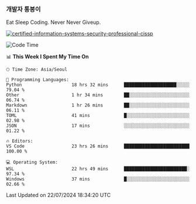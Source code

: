 ### 개발자 통붕이
Eat Sleep Coding.
Never Never Giveup.

[![certified-information-systems-security-professional-cissp](https://user-images.githubusercontent.com/44606727/157613689-acd84ec6-5f8f-4e79-89d9-a8d51f033634.png)](https://www.credly.com/badges/f394a010-85a0-450b-9136-8043af01d71c/public_url)

<!--START_SECTION:waka-->
![Code Time](http://img.shields.io/badge/Code%20Time-3%2C258%20hrs%2031%20mins-blue)

📊 **This Week I Spent My Time On** 

```text
🕑︎ Time Zone: Asia/Seoul

💬 Programming Languages: 
Python                   18 hrs 32 mins      ████████████████████░░░░░   79.04 % 
Other                    1 hr 34 mins        ██░░░░░░░░░░░░░░░░░░░░░░░   06.74 % 
Markdown                 1 hr 26 mins        ██░░░░░░░░░░░░░░░░░░░░░░░   06.11 % 
TOML                     41 mins             █░░░░░░░░░░░░░░░░░░░░░░░░   02.98 % 
JSON                     17 mins             ░░░░░░░░░░░░░░░░░░░░░░░░░   01.22 % 

🔥 Editors: 
VS Code                  23 hrs 26 mins      █████████████████████████   100.00 % 

💻 Operating System: 
WSL                      22 hrs 49 mins      ████████████████████████░   97.34 % 
Windows                  37 mins             █░░░░░░░░░░░░░░░░░░░░░░░░   02.66 % 
```


 Last Updated on 22/07/2024 18:34:20 UTC
<!--END_SECTION:waka-->
